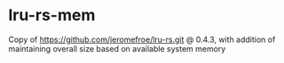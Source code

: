 # lru-rs-mem

Copy of https://github.com/jeromefroe/lru-rs.git
@ 0.4.3, with addition of maintaining overall size based on available system memory